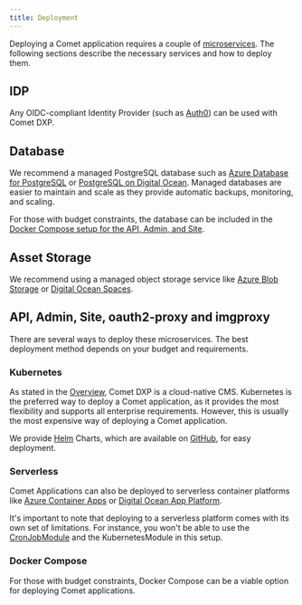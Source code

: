 ```yaml
---
title: Deployment
---
```


Deploying a Comet application requires a couple of [microservices](../overview/microservices.md). The following sections describe the necessary services and how to deploy them.

## IDP

Any OIDC-compliant Identity Provider (such as [Auth0](https://auth0.com/)) can be used with Comet DXP.

## Database

We recommend a managed PostgreSQL database such as [Azure Database for PostgreSQL](https://azure.microsoft.com/en-us/products/postgresql) or [PostgreSQL on Digital Ocean](https://www.digitalocean.com/pricing/managed-databases#postgresql). Managed databases are easier to maintain and scale as they provide automatic backups, monitoring, and scaling.

For those with budget constraints, the database can be included in the [Docker Compose setup for the API, Admin, and Site](#docker-compose).

## Asset Storage

We recommend using a managed object storage service like [Azure Blob Storage](https://azure.microsoft.com/en-us/services/storage/blobs) or [Digital Ocean Spaces](https://www.digitalocean.com/products/spaces).

## API, Admin, Site, oauth2-proxy and imgproxy

There are several ways to deploy these microservices. The best deployment method depends on your budget and requirements.

### Kubernetes

As stated in the [Overview](../overview/index.md), Comet DXP is a cloud-native CMS. Kubernetes is the preferred way to deploy a Comet application, as it provides the most flexibility and supports all enterprise requirements. However, this is usually the most expensive way of deploying a Comet application.

We provide [Helm](https://helm.sh/) Charts, which are available on [GitHub](https://github.com/vivid-planet/comet-charts), for easy deployment.

### Serverless

Comet Applications can also be deployed to serverless container platforms like [Azure Container Apps](https://azure.microsoft.com/en-us/products/container-apps) or [Digital Ocean App Platform](https://docs.digitalocean.com/products/app-platform/).

It's important to note that deploying to a serverless platform comes with its own set of limitations. For instance, you won't be able to use the [CronJobModule](../cron-jobs/index.md) and the KubernetesModule in this setup.

### Docker Compose

For those with budget constraints, Docker Compose can be a viable option for deploying Comet applications.

